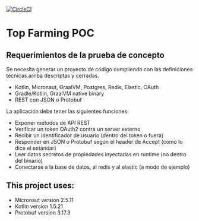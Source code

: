 [![CircleCI](https://circleci.com/gh/mauriciovalli/topfarming-poc.svg?style=shield&circle-token=f546068af510735a08f43ba5fdb318d7458d12a3)](https://circleci.com/gh/mauriciovalli/topfarming-poc)

# Top Farming POC

## Requerimientos de la prueba de concepto
Se necesita generar un proyecto de código cumpliendo con las definiciones técnicas arriba descriptas y cerradas.
- Kotlin, Micronaut, GraalVM, Postgres, Redis, Elastic, OAuth
- Gradle/Kotlin, GraalVM native binary
- REST con JSON o Protobuf

La aplicación debe tener las siguientes funciones:
- Exponer métodos de API REST
- Verificar un token OAuth2 contra un server externo
- Recibir un identificador de usuario (dentro del token o fuera)
- Responder en JSON o Protobuf según el header de Accept (como lo dice el estándar)
- Leer datos secretos de propiedades inyectadas en runtime (no dentro del binario)
- Conectarse a la base de datos, al redis y al elastic (a modo de ejemplo)

## This project uses:
- Micronaut version 2.5.11
- Kotlin version 1.5.21
- Protobuf version 3.17.3